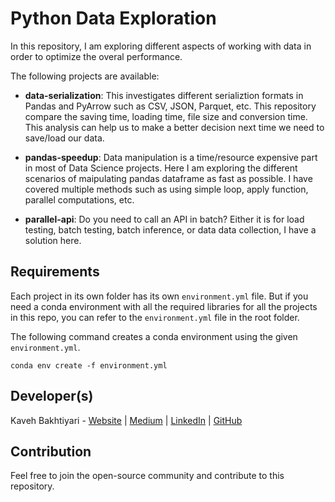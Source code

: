 # Python Data Exploration

In this repository, I am exploring different aspects of working with data in order to optimize the overal performance.

The following projects are available:

- **data-serialization**: This investigates different serializtion formats in Pandas and PyArrow such as CSV, JSON, Parquet, etc. This repository compare the saving time, loading time, file size and conversion time. This analysis can help us to make a better decision next time we need to save/load our data.

- **pandas-speedup**: Data manipulation is a time/resource expensive part in most of Data Science projects. Here I am exploring the different scenarios of maipulating pandas dataframe as fast as possible. I have covered multiple methods such as using simple loop, apply function, parallel computations, etc.

- **parallel-api**: Do you need to call an API in batch? Either it is for load testing, batch testing, batch inference, or data data collection, I have a solution here.

## Requirements

Each project in its own folder has its own `environment.yml` file. But if you need a conda environment with all the required libraries for all the projects in this repo, you can refer to the `environment.yml` file in the root folder.

The following command creates a conda environment using the given `environment.yml`.

    conda env create -f environment.yml

## Developer(s)

Kaveh Bakhtiyari - [Website](http://bakhtiyari.com) | [Medium](https://medium.com/@bakhtiyari)
  | [LinkedIn](https://www.linkedin.com/in/bakhtiyari) | [GitHub](https://github.com/kavehbc)

## Contribution

Feel free to join the open-source community and contribute to this repository.
